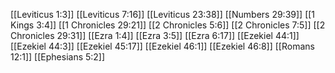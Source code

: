 [[Leviticus 1:3]]
[[Leviticus 7:16]]
[[Leviticus 23:38]]
[[Numbers 29:39]]
[[1 Kings 3:4]]
[[1 Chronicles 29:21]]
[[2 Chronicles 5:6]]
[[2 Chronicles 7:5]]
[[2 Chronicles 29:31]]
[[Ezra 1:4]]
[[Ezra 3:5]]
[[Ezra 6:17]]
[[Ezekiel 44:1]]
[[Ezekiel 44:3]]
[[Ezekiel 45:17]]
[[Ezekiel 46:1]]
[[Ezekiel 46:8]]
[[Romans 12:1]]
[[Ephesians 5:2]]
